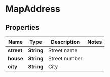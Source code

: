 
# MapAddress

## Properties
Name | Type | Description | Notes
------------ | ------------- | ------------- | -------------
**street** | **String** | Street name | 
**house** | **String** | Street number | 
**city** | **String** | City | 



